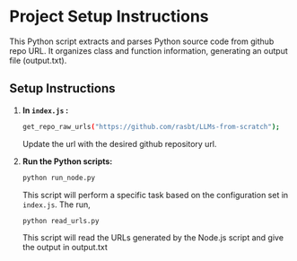 # Project Setup Instructions

This Python script extracts and parses Python source code from github repo URL. It organizes class and function information, generating an output file (output.txt).

## Setup Instructions

1. **In `index.js` :**
    ```bash
    get_repo_raw_urls("https://github.com/rasbt/LLMs-from-scratch");
    ```
    Update the url with the desired github repository url.

2. **Run the Python scripts:**
    ```bash
    python run_node.py
    ```
    This script will perform a specific task based on the configuration set in `index.js`. The run,

    ```bash
    python read_urls.py
    ```
    This script will read the URLs generated by the Node.js script and give the output in output.txt